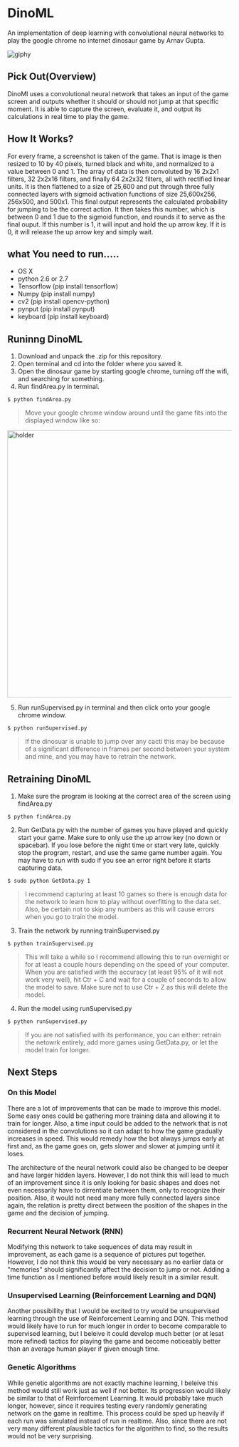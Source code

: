 # DinoML
An implementation of deep learning with convolutional neural networks to play the google chrome no internet dinosaur game by Arnav Gupta.

![giphy](https://user-images.githubusercontent.com/31298849/34912125-9ee2cf30-f88d-11e7-8e19-3de9e1faf5c2.gif)

## Pick Out(Overview)

DinoMl uses a convolutional neural network that takes an input of the game screen and outputs whether it should or should not jump at that specific moment. It is able to capture the screen, evaluate it, and output its calculations in real time to play the game.

## How It Works?

For every frame, a screenshot is taken of the game. That is image is then resized to 10 by 40 pixels, turned black and white, and normalized to a value between 0 and 1. The array of data is then convoluted by 16 2x2x1 filters, 32 2x2x16 filters, and finally 64 2x2x32 filters, all with rectified linear units. It is then flattened to a size of 25,600 and put through three fully connected layers with sigmoid activation functions of size 25,600x256, 256x500, and 500x1. This final output represents the calculated probability for jumping to be the correct action. It then takes this number, which is between 0 and 1 due to the sigmoid function, and rounds it to serve as the final ouput. If this number is 1, it will input and hold the up arrow key. If it is 0, it will release the up arrow key and simply wait.

## what You need to run.....

* OS X
* python 2.6 or 2.7
* Tensorflow (pip install tensorflow)
* Numpy      (pip install numpy)
* cv2        (pip install opencv-python)
* pynput     (pip install pynput)
* keyboard   (pip install keyboard)

## Runinng DinoML

1. Download and unpack the .zip for this repository.
2. Open terminal and cd into the folder where you saved it.
3. Open the dinosaur game by starting google chrome, turning off the wifi, and searching for something.
4. Run findArea.py in terminal.

```
$ python findArea.py
```

>Move your google chrome window around until the game fits into the displayed window like so:
<img width="600" alt="holder" src="https://user-images.githubusercontent.com/31298849/34912316-62c0946e-f893-11e7-9b5d-3176f3dac43d.png">

5. Run runSupervised.py in terminal and then click onto your google chrome window.

```
$ python runSupervised.py
```

>If the dinosuar is unable to jump over any cacti this may be because of a significant difference in frames per second between your system and mine, and you may have to retrain the network.

## Retraining DinoML

1. Make sure the program is looking at the correct area of the screen using findArea.py

```
$ python findArea.py
```
2. Run GetData.py with the number of games you have played and quickly start your game. Make sure to only use the up arrow key (no down or spacebar). If you lose before the night time or start very late, quickly stop the program, restart, and use the same game number again. You may have to run with sudo if you see an error right before it starts capturing data.

```
$ sudo python GetData.py 1
```
>I recommend capturing at least 10 games so there is enough data for the network to learn how to play without overfitting to the data set. Also, be certain not to skip any numbers as this will cause errors when you go to train the model.

3. Train the network by running trainSupervised.py

```
$ python trainSupervised.py
```
>This will take a while so I recommend allowing this to run overnight or for at least a couple hours depending on the speed of your computer. When you are satisfied with the accuracy (at least 95% of it will not work very well), hit Ctr + C and wait for a couple of seconds to allow the model to save. Make sure not to use Ctr + Z as this will delete the model.

4. Run the model using runSupervised.py

```
$ python runSupervised.py
```
>If you are not satisfied with its performance, you can either: retrain the netowrk entirely, add more games using GetData.py, or let the model train for longer.

## Next Steps

### On this Model
There are a lot of improvements that can be made to improve this model. Some easy ones could be gathering more training data and allowing it to train for longer. Also, a time input could be added to the network that is not considered in the convolutions so it can adapt to how the game gradually increases in speed. This would remedy how the bot always jumps early at first and, as the game goes on, gets slower and slower at jumping until it loses.

The architecture of the neural network could also be changed to be deeper and have larger hidden layers. However, I do not think this will lead to much of an improvement since it is only looking for basic shapes and does not even necessarily have to dirrentiate between them, only to recognize their position. Also, it would not need many more fully connected layers since again, the relation is pretty direct between the position of the shapes in the game and the decision of jumping.

### Recurrent Neural Network (RNN)
Modifying this network to take sequences of data may result in improvement, as each game is a sequence of pictures put together. However, I do not think this would be very necessary as no earlier data or "memories" should significantly affect the decision to jump or not. Adding a time function as I mentioned before would likely result in a similar result.

### Unsupervised Learning (Reinforcement Learning and DQN)
Another possibillity that I would be excited to try would be unsupervised learning through the use of Reinforcement Learning and DQN. This method would likely have to run for much longer in order to become comparable to supervised learning, but I beleive it could develop much better (or at lesat more refined) tactics for playing the game and become noticeably better than an average human player if given enough time.

### Genetic Algorithms
While genetic algorithms are not exactly machine learning, I beleive this method would still work just as well if not better. Its progression would likely be similar to that of Reinforcement Learning. It would probably take much longer, however, since it requires testing every randomly generating network on the game in realtime. This process could be sped up heavily if each run was simulated instead of run in realtime. Also, since there are not very many different plausible tactics for the algorithm to find, so the results would not be very surprising.
